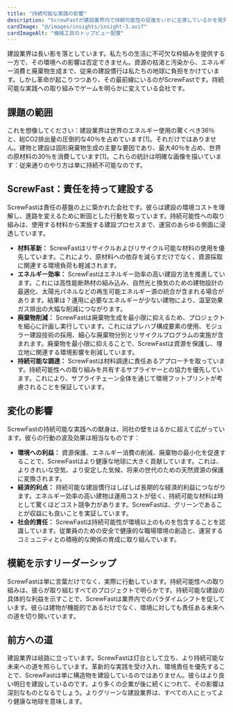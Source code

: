 ```yaml
---
title: "持続可能な実践の影響"
description: "ScrewFastが建設業界内で持続可能性の促進をいかに主導しているかを発見する"
cardImage: "@/images/insights/insight-3.avif"
cardImageAlt: "機械工具のトップビュー配置"
---
```


建設業界は長い影を落としています。私たちの生活に不可欠な枠組みを提供する一方で、その環境への影響は否定できません。資源の枯渇と汚染から、エネルギー消費と廃棄物生成まで、従来の建設慣行は私たちの地球に負担をかけています。しかし革命が起こりつつあり、その最前線にいるのがScrewFastです。持続可能な実践への取り組みでゲームを明らかに変えている会社です。

## 課題の範囲

これを想像してください：建設業界は世界のエネルギー使用の驚くべき36％と、総CO2排出量の圧倒的な40％を占めています[1]。それだけではありません。建物と建設は固形廃棄物生成の主要な要因であり、最大40％を占め、世界の原材料の30％を消費しています[1]。これらの統計は明確な画像を描いています：従来通りのやり方は単に持続不可能なのです。

## ScrewFast：責任を持って建設する

ScrewFastは責任の基盤の上に築かれた会社です。彼らは建設の環境コストを理解し、進路を変えるために断固とした行動を取っています。持続可能性への取り組みは、使用する材料から実施する建設プロセスまで、運営のあらゆる側面に浸透しています。

* **材料革新：** ScrewFastはリサイクルおよびリサイクル可能な材料の使用を優先しています。これにより、原材料への依存を減らすだけでなく、資源採取に関連する環境負荷も軽減されます。
* **エネルギー効率：** ScrewFastはエネルギー効率の高い建設方法を推進しています。これには高性能断熱材の組み込み、自然光と換気のための建物設計の最適化、太陽光パネルなどの再生可能エネルギー源の統合が含まれる場合があります。結果は？運用に必要なエネルギーが少ない建物により、温室効果ガス排出の大幅な削減につながります。
* **廃棄物削減：** ScrewFastは廃棄物生成を最小限に抑えるため、プロジェクトを細心に計画し実行しています。これにはプレハブ構成要素の使用、モジュラー建設技術の採用、細心な廃棄物分別とリサイクルプログラムの実施が含まれます。廃棄物を最小限に抑えることで、ScrewFastは資源を保護し、埋立地に関連する環境影響を削減しています。
* **持続可能な調達：** ScrewFastは材料調達に責任あるアプローチを取っています。持続可能性への取り組みを共有するサプライヤーとの協力を優先しています。これにより、サプライチェーン全体を通じて環境フットプリントが考慮されることを保証しています。

## 変化の影響

ScrewFastの持続可能な実践への献身は、同社の壁をはるかに超えて広がっています。彼らの行動の波及効果は相当なものです：

* **環境への利益：** 資源保護、エネルギー消費の削減、廃棄物の最小化を促進することで、ScrewFastはより健康な地球に大きく貢献しています。これは、よりきれいな空気、より安定した気候、将来の世代のための天然資源の保護に変換されます。
* **経済的利点：** 持続可能な建設慣行はしばしば長期的な経済的利益につながります。エネルギー効率の高い建物は運用コストが低く、持続可能な材料は時として驚くほどコスト競争力があります。ScrewFastは、グリーンであることが収益にも良いことを実証しています。
* **社会的責任：** ScrewFastは持続可能性が環境以上のものを包含することを認識しています。従業員のための安全で健康的な職場環境の創造と、運営するコミュニティとの積極的な関係の育成に取り組んでいます。

## 模範を示すリーダーシップ

ScrewFastは単に言葉だけでなく、実際に行動しています。持続可能性への取り組みは、彼らが取り組むすべてのプロジェクトで明らかです。持続可能な建設の具体的な利益を示すことで、ScrewFastは業界内でのパラダイムシフトを促しています。彼らは建物が機能的であるだけでなく、環境に対しても責任ある未来への道を切り開いています。

## 前方への道

建設業界は岐路に立っています。ScrewFastは灯台として立ち、より持続可能な未来への道を照らしています。革新的な実践を受け入れ、環境責任を優先することで、ScrewFastは単に構造物を建設しているのではありません。彼らはより良い明日を建設しているのです。より多くの企業が後に続くにつれて、その影響は深刻なものとなるでしょう。よりグリーンな建設業界は、すべての人にとってより健康な地球を意味します。